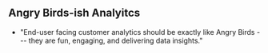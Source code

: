 ## Angry Birds-ish Analyitcs

* "End-user facing customer analytics should be exactly like Angry Birds --- they are fun, engaging, and delivering data insights."
